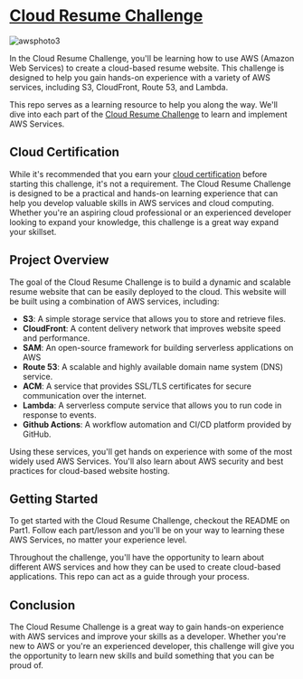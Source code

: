 # [Cloud Resume Challenge](https://cloudresumechallenge.dev/docs/the-challenge/aws/)

![awsphoto3](https://github.com/blakecpowers/AWSCloudResumeChallenge/assets/22222231/35c15d00-d813-44f7-9a9c-01ced0f7ce7d)





In the Cloud Resume Challenge, you'll be learning how to use AWS (Amazon Web Services) to create a cloud-based resume website. This challenge is designed to help you gain hands-on experience with a variety of AWS services, including S3, CloudFront, Route 53, and Lambda.

This repo serves as a learning resource to help you along the way. We'll dive into each part of the [Cloud Resume Challenge](https://cloudresumechallenge.dev/docs/the-challenge/aws/) to learn and implement AWS Services.

## Cloud Certification
While it's recommended that you earn your [cloud certification](https://www.credly.com/badges/abad52e4-0f79-4d2b-bc1b-d873fcb4ac2b?source=linked_in_profile) before starting this challenge, it's not a requirement. The Cloud Resume Challenge is designed to be a practical and hands-on learning experience that can help you develop valuable skills in AWS services and cloud computing. Whether you're an aspiring cloud professional or an experienced developer looking to expand your knowledge, this challenge is a great way expand your skillset.

## Project Overview

The goal of the Cloud Resume Challenge is to build a dynamic and scalable resume website that can be easily deployed to the cloud. This website will be built using a combination of AWS services, including:

- **S3**: A simple storage service that allows you to store and retrieve files.
- **CloudFront**: A content delivery network that improves website speed and performance.
- **SAM**: An open-source framework for building serverless applications on AWS
- **Route 53**: A scalable and highly available domain name system (DNS) service.
- **ACM**: A service that provides SSL/TLS certificates for secure communication over the internet.
- **Lambda**: A serverless compute service that allows you to run code in response to events.
- **Github Actions**: A workflow automation and CI/CD platform provided by GitHub. 

Using these services, you'll get hands on experience with some of the most widely used AWS Services. You'll also learn about AWS security and best practices for cloud-based website hosting.

## Getting Started

To get started with the Cloud Resume Challenge, checkout the README on Part1. Follow each part/lesson and you'll be on your way to learning these AWS Services, no matter your experience level.

Throughout the challenge, you'll have the opportunity to learn about different AWS services and how they can be used to create cloud-based applications. This repo can act as a guide through your process.

## Conclusion

The Cloud Resume Challenge is a great way to gain hands-on experience with AWS services and improve your skills as a developer. Whether you're new to AWS or you're an experienced developer, this challenge will give you the opportunity to learn new skills and build something that you can be proud of.
